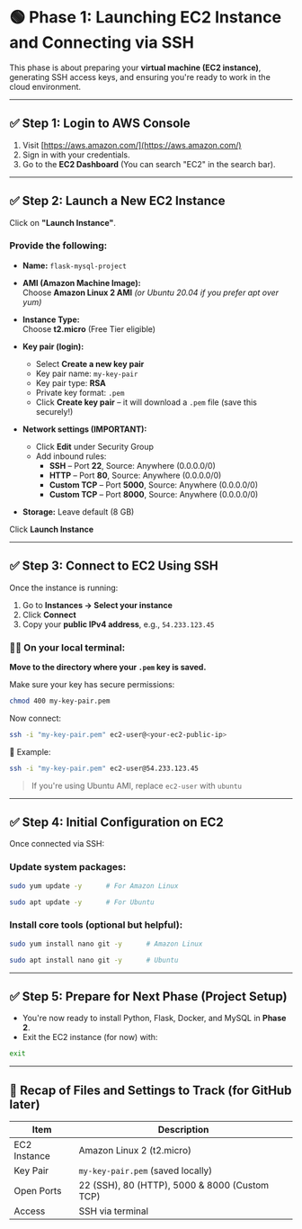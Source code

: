 
# 🟢 Phase 1: Launching EC2 Instance and Connecting via SSH

This phase is about preparing your **virtual machine (EC2 instance)**, generating SSH access keys, and ensuring you're ready to work in the cloud environment.

---

## ✅ Step 1: Login to AWS Console

1. Visit [https://aws.amazon.com/](https://aws.amazon.com/)
2. Sign in with your credentials.
3. Go to the **EC2 Dashboard** (You can search "EC2" in the search bar).

---

## ✅ Step 2: Launch a New EC2 Instance

Click on **"Launch Instance"**.

### Provide the following:
- **Name:** `flask-mysql-project`
- **AMI (Amazon Machine Image):**  
  Choose **Amazon Linux 2 AMI** *(or Ubuntu 20.04 if you prefer apt over yum)*

- **Instance Type:**  
  Choose **t2.micro** (Free Tier eligible)

- **Key pair (login):**
  - Select **Create a new key pair**
  - Key pair name: `my-key-pair`
  - Key pair type: **RSA**
  - Private key format: `.pem`
  - Click **Create key pair** – it will download a `.pem` file (save this securely!)

- **Network settings (IMPORTANT):**
  - Click **Edit** under Security Group
  - Add inbound rules:
    - **SSH** – Port **22**, Source: Anywhere (0.0.0.0/0)
    - **HTTP** – Port **80**, Source: Anywhere (0.0.0.0/0)
    - **Custom TCP** – Port **5000**, Source: Anywhere (0.0.0.0/0)
    - **Custom TCP** – Port **8000**, Source: Anywhere (0.0.0.0/0)

- **Storage:** Leave default (8 GB)

Click **Launch Instance**

---

## ✅ Step 3: Connect to EC2 Using SSH

Once the instance is running:
1. Go to **Instances → Select your instance**
2. Click **Connect**
3. Copy your **public IPv4 address**, e.g., `54.233.123.45`

### 🧑‍💻 On your local terminal:

**Move to the directory where your `.pem` key is saved.**

Make sure your key has secure permissions:
```bash
chmod 400 my-key-pair.pem
```

Now connect:
```bash
ssh -i "my-key-pair.pem" ec2-user@<your-ec2-public-ip>
```

🔑 Example:
```bash
ssh -i "my-key-pair.pem" ec2-user@54.233.123.45
```

> If you're using Ubuntu AMI, replace `ec2-user` with `ubuntu`

---

## ✅ Step 4: Initial Configuration on EC2

Once connected via SSH:

### Update system packages:
```bash
sudo yum update -y      # For Amazon Linux
```
```bash
sudo apt update -y      # For Ubuntu
```

### Install core tools (optional but helpful):
```bash
sudo yum install nano git -y      # Amazon Linux
```
```bash
sudo apt install nano git -y      # Ubuntu
```

---

## ✅ Step 5: Prepare for Next Phase (Project Setup)

- You're now ready to install Python, Flask, Docker, and MySQL in **Phase 2**.
- Exit the EC2 instance (for now) with:
```bash
exit
```

---

## 📝 Recap of Files and Settings to Track (for GitHub later)

| Item | Description |
|------|-------------|
| EC2 Instance | Amazon Linux 2 (t2.micro) |
| Key Pair | `my-key-pair.pem` (saved locally) |
| Open Ports | 22 (SSH), 80 (HTTP), 5000 & 8000 (Custom TCP) |
| Access | SSH via terminal |
